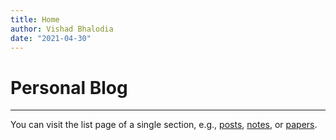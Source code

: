 ```yaml
---
title: Home
author: Vishad Bhalodia
date: "2021-04-30"
---
```


# Personal Blog
---

You can visit the list page of a single section, e.g., [posts](/posts/), [notes](/notes/), or [papers](/papers/).
